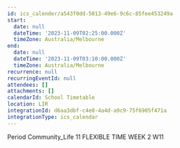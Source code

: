 ```yaml
---
id: ics_calender/a543f0dd-5013-49e6-9c6c-85fee453249a
start:
  date: null
  dateTime: '2023-11-09T02:25:00.000Z'
  timeZone: Australia/Melbourne
end:
  date: null
  dateTime: '2023-11-09T03:10:00.000Z'
  timeZone: Australia/Melbourne
recurrence: null
recurringEventId: null
attendees: []
attachments: []
calendarId: School Timetable
location: LIR
integrationId: d6aa3dbf-c4e0-4a4d-a9c9-75f6905f471a
integrationType: ics_calendar
---
```

Period Community_Life
11 FLEXIBLE TIME WEEK 2 W11